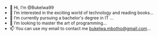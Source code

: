 - 👋 Hi, I’m @Bukelwa99
- 👀 I’m interested in the exciting world of technology and reading books...
- 🌱 I’m currently pursuing a bachelor's degree in IT ...
- 💞️ I’m looking to master the art of programming...
- 📫 You can use my email to contact me bukelwa.mbotho@gmail.com...

<!---
Bukelwa99/Bukelwa99 is a ✨ special ✨ repository because its `README.md` (this file) appears on your GitHub profile.
You can click the Preview link to take a look at your changes.
--->
